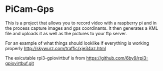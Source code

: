 # PiCam-Gps
This is a project that allows you to record video with a raspberry pi and in the process capture images and gps coordinants.
It then generates a KML file and uploads it as well as the pictures to your ftp server. 

For an example of what things should looklike if everything is working properly http://skywurz.com/traffic/xje34az.html

The exicutable rpi3-gpiovirtbuf is from
https://github.com/6by9/rpi3-gpiovirtbuf.git
